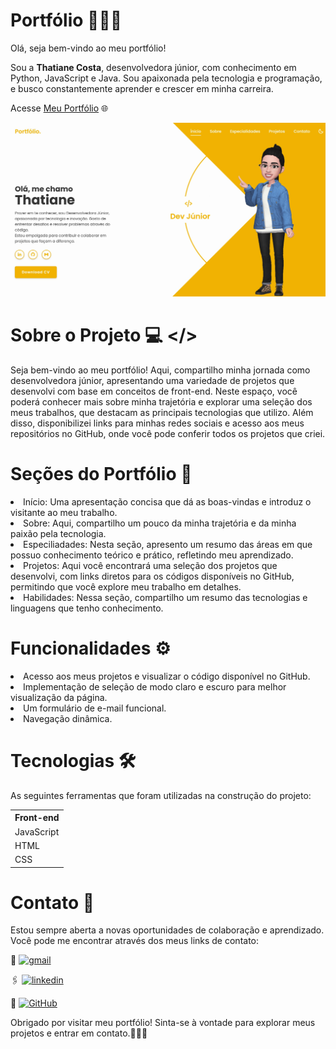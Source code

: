 # Portfólio 👩🏻‍💻

Olá, seja bem-vindo ao meu portfólio!


Sou a **Thatiane Costa**, desenvolvedora júnior, com conhecimento em Python, JavaScript e Java. Sou apaixonada pela tecnologia e programação, e busco constantemente aprender e crescer em minha carreira.


Acesse <a href= "https://thatianecosta.github.io/Portfolio/" target="_blank"> Meu Portfólio</a> 🌐
<div>
    <img src="Portfolio Imagens/Portfolio_20241203.jpg" width="800px" />
  
# Sobre o Projeto 💻 </>
Seja bem-vindo ao meu portfólio! Aqui, compartilho minha jornada como desenvolvedora júnior, apresentando uma variedade de projetos que desenvolvi com base em conceitos de front-end. Neste espaço, você poderá conhecer mais sobre minha trajetória e explorar uma seleção dos meus trabalhos, que destacam as principais tecnologias que utilizo. Além disso, disponibilizei links para minhas redes sociais e acesso aos meus repositórios no GitHub, onde você pode conferir todos os projetos que criei.

# Seções do Portfólio 📌
<div>
  <li>Início: Uma apresentação concisa que dá as boas-vindas e introduz o visitante ao meu trabalho.</li>
  <li>Sobre: Aqui, compartilho um pouco da minha trajetória e da minha paixão pela tecnologia.</li>
  <li>Especiliadades: Nesta seção, apresento um resumo das áreas em que possuo conhecimento teórico e prático, refletindo meu aprendizado.</li>
  <li>Projetos: Aqui você encontrará uma seleção dos projetos que desenvolvi, com links diretos para os códigos disponíveis no GitHub, permitindo que você explore meu trabalho em detalhes.</li>
    <li>Habilidades: Nessa seção, compartilho um resumo das tecnologias e linguagens que tenho conhecimento. </li>
</div>

# Funcionalidades ⚙️
<div>
  <li> Acesso aos meus projetos e visualizar o código disponível no GitHub.</li>
  <li> Implementação de seleção de modo claro e escuro para melhor visualização da página.</li>
  <li> Um formulário de e-mail funcional.</li>
  <li> Navegação dinâmica.</li>
</div>

# Tecnologias 🛠️
As seguintes ferramentas que foram utilizadas na construção do projeto:
<table>
  <thead>
      <tbody>
        <th>Front-end</th>
        <tr>
          <td>JavaScript</td>
        </tr>
        <tr>
          <td>HTML</td>
        </tr>
        <tr>
          <td>CSS</td>
        </tr>
      </tbody>
    </thead>
</table>

# Contato 📲
Estou sempre aberta a novas oportunidades de colaboração e aprendizado. Você pode me encontrar através dos meus links de contato:


📧 
[![gmail](https://img.shields.io/badge/Gmail-D14836?style=for-the-badge&logo=gmail&logoColor=white)](thatianecosta09@gmail.com)
 

🖇️
[![linkedin](https://img.shields.io/badge/LinkedIn-0077B5?style=for-the-badge&logo=linkedin&logoColor=white)](https://www.linkedin.com/in/thatiane-costa)

🤖
[![GitHub](https://img.shields.io/badge/github-%23121011.svg?style=for-the-badge&logo=github&logoColor=white)](https://www.github.com/thatianecosta)


Obrigado por visitar meu portfólio! Sinta-se à vontade para explorar meus projetos e entrar em contato.🧏🏻‍♀️
